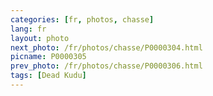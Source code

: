 ```yaml
---
categories: [fr, photos, chasse]
lang: fr
layout: photo
next_photo: /fr/photos/chasse/P0000304.html
picname: P0000305
prev_photo: /fr/photos/chasse/P0000306.html
tags: [Dead Kudu]
---
```

